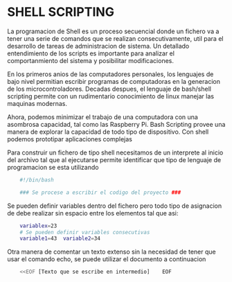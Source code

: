 # SHELL SCRIPTING
La programacion de Shell es un proceso secuencial donde un fichero va a tener una serie de comandos que se realizan consecutivamente, util para el desarrollo de tareas de administracion de sistema. Un detallado entendimiento  de los scripts es importante para analizar el comportanmiento del sistema y posibilitar modificaciones.

En los primeros anios de las computadores personales, los lenguajes de bajo nivel permitian escribir programas de computadoras en la generacion de los microcontroladores. Decadas despues, el lenguaje de bash/shell scripting permite con un rudimentario conocimiento de linux manejar las maquinas modernas.

Ahora, podemos minimizar el trabajo de una computadora con una asombrosa capacidad, tal como las Raspberry Pi. Bash Scripting provee una manera de explorar la capacidad de todo tipo de dispositivo. Con shell podemos prototipar aplicaciones complejas 

Para construir un fichero de tipo shell necesitamos de un interprete al inicio del archivo tal que al ejecutarse permite identificar que tipo de lenguaje de programacion se esta utilizando
```bash
    #!/bin/bash

    ### Se procese a escribir el codigo del proyecto ###

```
Se pueden definir variables dentro del fichero pero todo tipo de asignacion de debe realizar sin espacio entre los elementos tal que asi:
```bash
    variablex=23
    # Se pueden definir variables consecutivas
    variable1=43  variable2=34
```
Otra manera de comentar un texto extenso sin la necesidad de tener que usar el comando echo, se puede utilizar el documento a continuacion
```bash
    <<EOF [Texto que se escribe en intermedio]    EOF
```

